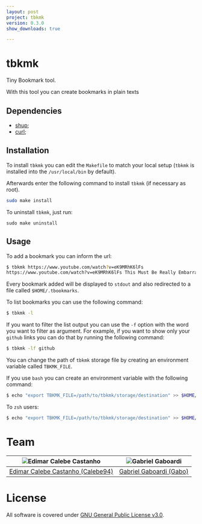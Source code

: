 ```yaml
---
layout: post
project: tbkmk
version: 0.3.0
show_downloads: true

---
```


# tbkmk

Tiny Bookmark tool.

With this tool you can create bookmarks in plain texts

## Dependencies

* [shup](https://github.com/pystardust/shup);
* [curl](https://curl.se);

## Installation

To install `tbkmk` you can edit the `Makefile` to match your local setup (`tbkmk` is installed into the `/usr/local/bin` by default).

Afterwards enter the following command to install `tbkmk` (if necessary as root).

```bash
sudo make install
```

To uninstall `tbkmk`, just run:

```
sudo make uninstall
```

## Usage

To add a bookmark you can inform the url:

```bash
$ tbkmk https://www.youtube.com/watch?v=eK9MRhK6lFs
https://www.youtube.com/watch?v=eK9MRhK6lFs This Must Be Really Embarrassing, Jay Anderson :) - YouTube
```

Every bookmark added will be displayed to `stdout` and also redirected to a file called `$HOME/.tbookmarks`.

To list bookmarks you can use the following command:

```bash
$ tbkmk -l
```

If you want to filter the list output you can use the `-f` option with the word you want to filter as argument.
For example, if you want to show only your `github` links you can do that by running the following command:

```bash
$ tbkmk -lf github
```

You can change the path of `tbkmk` storage file by creating an environment variable called `TBKMK_FILE`.

If you use `bash` you can create an environment variable with the following command:

```bash
$ echo "export TBKMK_FILE=/path/to/tbkmk/storage/destination" >> $HOME/.bashrc
```

To `zsh` users:

```bash
$ echo "export TBKMK_FILE=/path/to/tbkmk/storage/destination" >> $HOME/.zshrc
```

# Team

| <img src="https://github.com/Calebe94.png?size=200" alt="Edimar Calebe Castanho"> | <img src="https://github.com/gbgabo.png?size=200" alt="Gabriel Gaboardi"> |
|:---------------------------------------------------------------------------------:|:-------------------------------------------------------------------------:|
| [Edimar Calebe Castanho (Calebe94)](https://github.com/Calebe94)                  | [Gabriel Gaboardi (Gabo)](https://github.com/gbgabo)                      |

# License

All software is covered under [GNU General Public License v3.0](https://www.gnu.org/licenses/gpl-3.0.en.html).

